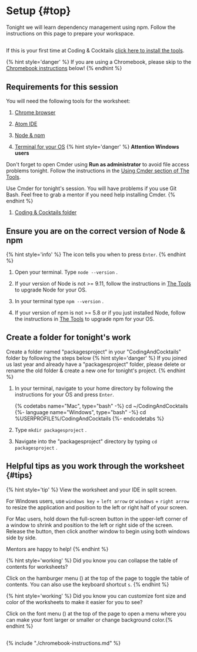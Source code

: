 # Setup {#top}
Tonight we will learn dependency management using npm. Follow the instructions on this page to prepare your workspace.

<!-- trick markdown to give me a little space between these two sections of text -->
## 
If this is your first time at Coding & Cocktails [click here to install the tools](http://bit.ly/CnCTheTools). 

{% hint style='danger' %}
If you are using a Chromebook, please skip to the [Chromebook instructions](#chromebook-instructions) below!
{% endhint %}


## Requirements for this session

You will need the following tools for the worksheet:
1. [Chrome browser](https://codingandcocktailskc.gitbooks.io/coding-cocktails-the-tools/content/tools-browser/)

1. [Atom IDE](https://codingandcocktailskc.gitbooks.io/coding-cocktails-the-tools/content/tools-atom/)

1. [Node & npm](https://codingandcocktailskc.gitbooks.io/coding-cocktails-the-tools/content/tools-node/)

1. [Terminal for your OS](https://codingandcocktailskc.gitbooks.io/coding-cocktails-the-tools/content/tools-command-line/)
   {% hint style='danger' %}
**Attention Windows users**

Don't forget to open Cmder using **Run as administrator** to avoid file access problems tonight. Follow the instructions in the [Using Cmder section of The Tools](https://codingandcocktailskc.gitbooks.io/coding-cocktails-the-tools/content/tools-command-line/cmder.html#using-cmder).


Use Cmder for tonight's session. You will have problems if you use Git Bash. Feel free to grab a mentor if you need help installing Cmder.
   {% endhint %}

1. [Coding & Cocktails folder](https://codingandcocktailskc.gitbooks.io/coding-cocktails-the-tools/content/tips-directory-structure/)


## Ensure you are on the correct version of Node & npm

{% hint style='info' %}
The <i class="fa fa-share fa-rotate-180"></i> icon tells you when to press `Enter`.
{% endhint %}

1.  Open your terminal. Type `node --version` <i class="fa fa-share fa-rotate-180"></i>.

1. If your version of Node is not >= 9.11, follow the instructions in [The Tools](https://codingandcocktailskc.gitbooks.io/coding-cocktails-the-tools/content/tools-node/) to upgrade Node for your OS.

1. In your terminal type `npm --version` <i class="fa fa-share fa-rotate-180"></i>.

1. If your version of npm is not >= 5.8 or if you just installed Node, follow the instructions in [The Tools](https://codingandcocktailskc.gitbooks.io/coding-cocktails-the-tools/content/tools-node/#npm) to upgrade npm for your OS.


## Create a folder for tonight's work

Create a folder named "packagesproject" in your "CodingAndCocktails" folder by following the steps below
{% hint style='danger' %}
If you joined us last year and already have a "packagesproject" folder, please delete or rename the old folder & create a new one for tonight's project.
{% endhint %}

1. In your terminal, navigate to your home directory by following the instructions for your OS and press `Enter`.

   {% codetabs name="Mac", type="bash" -%} 
cd ~/CodingAndCocktails
   {%- language name="Windows", type="bash" -%} 
cd %USERPROFILE%/CodingAndCocktails
   {%- endcodetabs %}

1. Type `mkdir packagesproject` <i class="fa fa-share fa-rotate-180"></i>.

1. Navigate into the "packagesproject" directory by typing `cd packagesproject` <i class="fa fa-share fa-rotate-180"></i>.


## Helpful tips as you work through the worksheet {#tips}

{% hint style='tip' %}
View the worksheet and your IDE in split screen. 

For Windows users, use `windows key` + `left arrow` or `windows` + `right arrow` to resize the application and position to the left or right half of your screen.

For Mac users, hold down the full-screen button in the upper-left corner of a window to shrink and position to the left or right side of the screen. Release the button, then click another window to begin using both windows side by side.

Mentors are happy to help!
{% endhint %}

{% hint style='working' %}
Did you know you can collapse the table of contents for worksheets?

Click on the hamburger menu (<i class="fa fa-bars" aria-hidden="true"></i>) at the top of the page to toggle the table of contents. You can also use the keyboard shortcut `s`.
{% endhint %}

{% hint style='working' %}
Did you know you can customize font size and color of the worksheets to make it easier for you to see?

Click on the font menu (<i class="fa fa-font" aria-hidden="true"></i>) at the top of the page to open a menu where you can make your font larger or smaller or change background color.{% endhint %}

<!-- trick markdown to give me a little space between these two sections of text -->
## 
<!--sec data-title="Chromebook instructions" data-id="section0" data-show=true data-collapse=true ces-->
{% include "./chromebook-instructions.md" %}
<!--endsec-->

